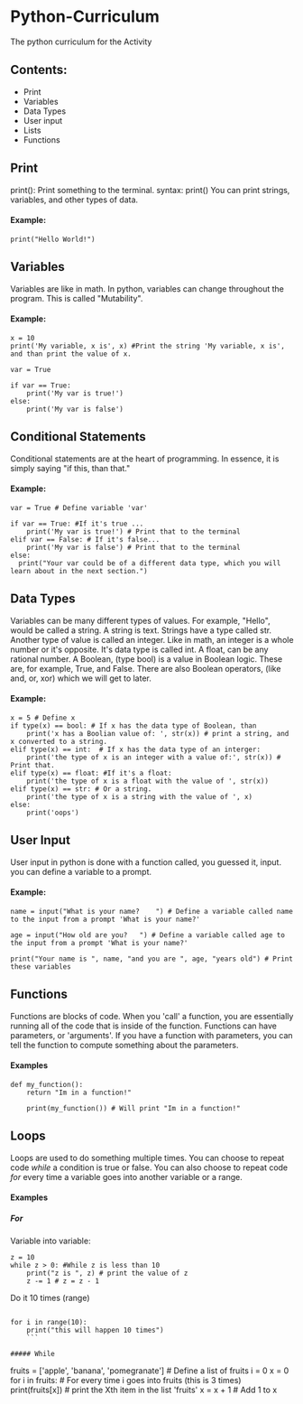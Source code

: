 # Python-Curriculum
The python curriculum for the Activity

## Contents:
- Print
- Variables
- Data Types
- User input
- Lists
- Functions

## Print
print(): Print something to the terminal.
syntax:
print()
You can print strings, variables, and other types of data.
#### Example:
`print("Hello World!")`

## Variables
Variables are like in math. In python, variables can change throughout the program. This is called "Mutability".
#### Example:
```
x = 10
print('My variable, x is', x) #Print the string 'My variable, x is', and than print the value of x.

var = True

if var == True:
	print('My var is true!')
else:
	print('My var is false')

```


## Conditional Statements
Conditional statements are at the heart of programming. In essence, it is simply saying "if this, than that."
#### Example:
```
var = True # Define variable 'var'

if var == True: #If it's true ...
	print('My var is true!') # Print that to the terminal
elif var == False: # If it's false...
	print('My var is false') # Print that to the terminal
else:
  print("Your var could be of a different data type, which you will learn about in the next section.")
```

## Data Types
Variables can be many different types of values. For example, "Hello", would be called a string. A string is text. Strings have a type called str. Another type of value is called an integer. Like in math, an integer is a whole number or it's opposite. It's data type is called int. A float, can be any rational number. A Boolean, (type bool) is a value in Boolean logic. These are, for example, True, and False. There are also Boolean operators, (like and, or, xor) which we will get to later.

#### Example:
```
x = 5 # Define x
if type(x) == bool: # If x has the data type of Boolean, than
	print('x has a Boolian value of: ', str(x)) # print a string, and x converted to a string.
elif type(x) == int:  # If x has the data type of an interger:
	print('the type of x is an integer with a value of:', str(x)) # Print that.
elif type(x) == float: #If it's a float:
	print('the type of x is a float with the value of ', str(x))
elif type(x) == str: # Or a string.
	print('the type of x is a string with the value of ', x)
else:
	print('oops')

```


## User Input
User input in python is done with a function called, you guessed it, input. you can define a variable to a prompt.

#### Example:

```
name = input("What is your name?    ") # Define a variable called name to the input from a prompt 'What is your name?'

age = input("How old are you?   ") # Define a variable called age to the input from a prompt 'What is your name?'

print("Your name is ", name, "and you are ", age, "years old") # Print these variables

```
## Functions
Functions are blocks of code. When you 'call' a function, you are essentially running all of the code that is inside of the function. Functions can have parameters, or 'arguments'. If you have a function with parameters, you can tell the function to compute something about the parameters.

#### Examples
```
def my_function():
    return "Im in a function!"

    print(my_function()) # Will print "Im in a function!"
```

## Loops
Loops are used to do something multiple times. You can choose to repeat code *while* a condition is true or false. You can also choose to repeat code *for* every time a variable goes into another variable or a range.
#### Examples
##### For
Variable into variable:
```
z = 10
while z > 0: #While z is less than 10
	print("z is ", z) # print the value of z
	z -= 1 # z = z - 1

```
Do it 10 times (range)

```

for i in range(10):
	print("this will happen 10 times")
	```

##### While
```
fruits = ['apple', 'banana', 'pomegranate'] # Define a list of fruits
i = 0
x = 0
for i in fruits: # For every time i goes into fruits (this is 3 times)
	print(fruits[x]) # print the Xth item in the list 'fruits'
	x = x + 1 # Add 1 to x
```
